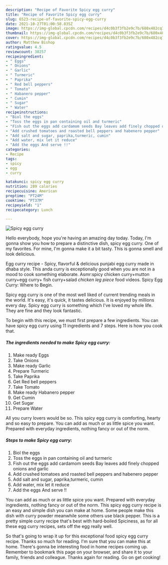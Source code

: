 ```yaml
---
description: "Recipe of Favorite Spicy egg curry"
title: "Recipe of Favorite Spicy egg curry"
slug: 6523-recipe-of-favorite-spicy-egg-curry
date: 2021-10-27T01:00:58.835Z
image: https://img-global.cpcdn.com/recipes/d4c0b3f3fb2e9c7b/680x482cq70/spicy-egg-curry-recipe-main-photo.jpg
thumbnail: https://img-global.cpcdn.com/recipes/d4c0b3f3fb2e9c7b/680x482cq70/spicy-egg-curry-recipe-main-photo.jpg
cover: https://img-global.cpcdn.com/recipes/d4c0b3f3fb2e9c7b/680x482cq70/spicy-egg-curry-recipe-main-photo.jpg
author: Matthew Bishop
ratingvalue: 4.5
reviewcount: 30257
recipeingredient:
- " Eggs"
- " Onions"
- " Garlic"
- " Turmeric"
- " Paprika"
- " Red bell peppers"
- " Tomato"
- " Habanero pepper"
- " Cumin"
- " Sugar"
- " Water"
recipeinstructions:
- "Biol the eggs"
- "Toss the eggs in pan containing oil and turmeric"
- "Fish out the eggs add cardamom seeds Bay leaves add finely chopped onions and garlic"
- "Add crushed tomatoes and roasted bell peppers and habenero pepper"
- "Add salt and sugar, paprika,turmeric, cumin"
- "Add water, mix let it reduce"
- "Add the eggs And serve !!"
categories:
- Recipe
tags:
- spicy
- egg
- curry

katakunci: spicy egg curry 
nutrition: 289 calories
recipecuisine: American
preptime: "PT24M"
cooktime: "PT37M"
recipeyield: "1"
recipecategory: Lunch

---
```



![Spicy egg curry](https://img-global.cpcdn.com/recipes/d4c0b3f3fb2e9c7b/680x482cq70/spicy-egg-curry-recipe-main-photo.jpg)

Hello everybody, hope you're having an amazing day today. Today, I'm gonna show you how to prepare a distinctive dish, spicy egg curry. One of my favorites. For mine, I'm gonna make it a bit tasty. This is gonna smell and look delicious.

Egg curry recipe - Spicy, flavorful &amp; delicious punjabi egg curry made in dhaba style. This anda curry is exceptionally good when you are not in a mood to cook something elaborate. Asmr:spicy chicken curry+mutton curry+egg curry+ fish curry+salad *chicken leg piece* food videos. Spicy Egg Curry: Where to Begin.

Spicy egg curry is one of the most well liked of current trending meals in the world. It's easy, it's quick, it tastes delicious. It is enjoyed by millions every day. Spicy egg curry is something which I've loved my whole life. They are fine and they look fantastic.


To begin with this recipe, we must first prepare a few ingredients. You can have spicy egg curry using 11 ingredients and 7 steps. Here is how you cook that.

<!--inarticleads1-->

##### The ingredients needed to make Spicy egg curry:

1. Make ready  Eggs
1. Take  Onions
1. Make ready  Garlic
1. Prepare  Turmeric
1. Take  Paprika
1. Get  Red bell peppers
1. Take  Tomato
1. Make ready  Habanero pepper
1. Get  Cumin
1. Get  Sugar
1. Prepare  Water


All you curry lovers would be so. This spicy egg curry is comforting, hearty and so easy to prepare. You can add as much or as little spice you want. Prepared with everyday ingredients, nothing fancy or out of the norm. 

<!--inarticleads2-->

##### Steps to make Spicy egg curry:

1. Biol the eggs
1. Toss the eggs in pan containing oil and turmeric
1. Fish out the eggs add cardamom seeds Bay leaves add finely chopped onions and garlic
1. Add crushed tomatoes and roasted bell peppers and habenero pepper
1. Add salt and sugar, paprika,turmeric, cumin
1. Add water, mix let it reduce
1. Add the eggs And serve !!


You can add as much or as little spice you want. Prepared with everyday ingredients, nothing fancy or out of the norm. This spicy egg curry recipe is an easy and simple dish you can make at home. Some people make this dish with curry powder meanwhile some others use black pepper. This is a pretty simple curry recipe that&#39;s best with hard-boiled Spiciness, as for all these egg curry recipes, sets off the egg really well. 

So that's going to wrap it up for this exceptional food spicy egg curry recipe. Thanks so much for reading. I'm sure that you can make this at home. There's gonna be interesting food in home recipes coming up. Remember to bookmark this page on your browser, and share it to your family, friends and colleague. Thanks again for reading. Go on get cooking!
